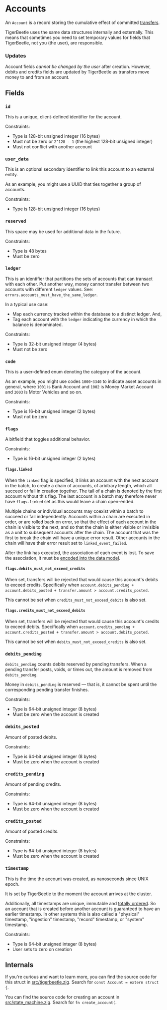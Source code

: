 # Accounts

An `Account` is a record storing the cumulative effect of committed
[transfers](./transfers.md).

TigerBeetle uses the same data structures internally and
externally. This means that sometimes you need to set temporary values
for fields that TigerBeetle, not you (the user), are responsible.

### Updates

Account fields *cannot be changed by the user* after
creation. However, debits and credits fields are updated by
TigerBeetle as transfers move money to and from an account.

## Fields

### `id`

This is a unique, client-defined identifier for the account.

Constraints:

* Type is 128-bit unsigned integer (16 bytes)
* Must not be zero or `2^128 - 1` (the highest 128-bit unsigned integer)
* Must not conflict with another account

### `user_data`

This is an optional secondary identifier to link this account to an
external entity.

As an example, you might use a UUID that ties together a group of
accounts.

Constraints:

* Type is 128-bit unsigned integer (16 bytes)

### `reserved`

This space may be used for additional data in the future.

Constraints:

* Type is 48 bytes
* Must be zero

### `ledger`

This is an identifier that partitions the sets of accounts that can
transact with each other. Put another way, money cannot transfer
between two accounts with different `ledger` values. See:
`errors.accounts_must_have_the_same_ledger`.

In a typical use case:
* Map each currency tracked within the database to a distinct ledger. And,
* Tag each account with the `ledger` indicating the currency in which the balance is denominated.

Constraints:
* Type is 32-bit unsigned integer (4 bytes)
* Must not be zero

### `code`

This is a user-defined enum denoting the category of the account.

As an example, you might use codes `1000`-`3340` to indicate asset
accounts in general, where `1001` is Bank Account and `1002` is Money
Market Account and `2003` is Motor Vehicles and so on.

Constraints:

* Type is 16-bit unsigned integer (2 bytes)
* Must not be zero

### `flags`

A bitfield that toggles additional behavior.

Constraints:

* Type is 16-bit unsigned integer (2 bytes)

#### `flags.linked`

When the `linked` flag is specified, it links an account with the next
account in the batch, to create a chain of accounts, of arbitrary
length, which all succeed or fail in creation together. The tail of a
chain is denoted by the first account without this flag. The last
account in a batch may therefore never have `flags.linked` set as
this would leave a chain open-ended.

Multiple chains or individual accounts may coexist within a batch to
succeed or fail independently. Accounts within a chain are executed
in order, or are rolled back on error, so that the effect of each
account in the chain is visible to the next, and so that the chain is
either visible or invisible as a unit to subsequent accounts after the
chain. The account that was the first to break the chain will have a
unique error result. Other accounts in the chain will have their error
result set to `linked_event_failed`.

After the link has executed, the association of each event is lost.
To save the association, it must be
[encoded into the data model](../usage/integration.md#data-modeling).

#### `flags.debits_must_not_exceed_credits`

When set, transfers will be rejected that would cause this account's
debits to exceed credits. Specifically when `account.debits_pending +
account.debits_posted + transfer.amount > account.credits_posted`.

This cannot be set when `credits_must_not_exceed_debits` is also set.

#### `flags.credits_must_not_exceed_debits`

When set, transfers will be rejected that would cause this account's
credits to exceed debits. Specifically when `account.credits_pending +
account.credits_posted + transfer.amount > account.debits_posted`.

This cannot be set when `debits_must_not_exceed_credits` is also set.

### `debits_pending`

`debits_pending` counts debits reserved by pending transfers. When a pending transfer posts, voids, or times out, the amount is removed from `debits_pending`.

Money in `debits_pending` is reserved — that is, it cannot be spent until the corresponding pending transfer finishes.

Constraints:

* Type is 64-bit unsigned integer (8 bytes)
* Must be zero when the account is created

### `debits_posted`

Amount of posted debits.

Constraints:

* Type is 64-bit unsigned integer (8 bytes)
* Must be zero when the account is created

### `credits_pending`

Amount of pending credits.

Constraints:

* Type is 64-bit unsigned integer (8 bytes)
* Must be zero when the account is created

### `credits_posted`

Amount of posted credits.

Constraints:

* Type is 64-bit unsigned integer (8 bytes)
* Must be zero when the account is created

### `timestamp`

This is the time the account was created, as nanoseconds since
UNIX epoch.

It is set by TigerBeetle to the moment the account arrives at
the cluster.

Additionally, all timestamps are unique, immutable and [totally
ordered](http://book.mixu.net/distsys/time.html). So an account that
is created before another account is guaranteed to have an earlier
timestamp. In other systems this is also called a "physical"
timestamp, "ingestion" timestamp, "record" timestamp, or "system"
timestamp.

Constraints:

* Type is 64-bit unsigned integer (8 bytes)
* User sets to zero on creation

## Internals

If you're curious and want to learn more, you can find the source code
for this struct in
[src/tigerbeetle.zig](https://github.com/tigerbeetledb/tigerbeetle/blob/main/src/tigerbeetle.zig). Search
for `const Account = extern struct {`.

You can find the source code for creating an account in
[src/state_machine.zig](https://github.com/tigerbeetledb/tigerbeetle/blob/main/src/state_machine.zig). Search
for `fn create_account(`.
